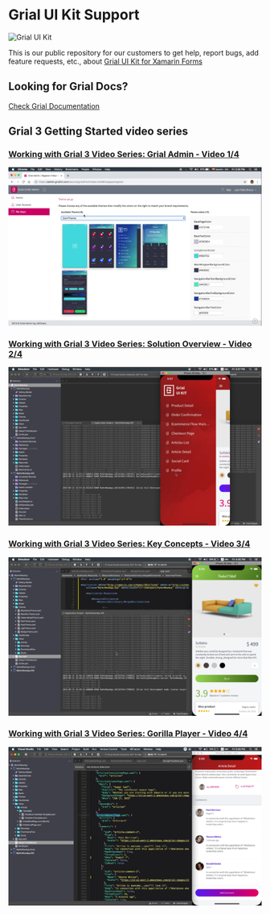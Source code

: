 # Grial UI Kit Support


![Grial UI Kit](http://grialkit.com/wp-content/uploads/2014/12/app_logo_2x.png)


This is our public repository for our customers to get help, report bugs, add feature requests, etc., about 
[Grial UI Kit for Xamarin Forms](http://grialkit.com?ref=git)

## Looking for Grial Docs?
[Check Grial Documentation](//docs.grialkit.com/)

<!--
## Grial 2 Getting Started video series

### [Working with Grial Video Series - Video 1](https://youtu.be/opo0OTAYl0U)
[![Working with Grial Video Series - Video 1](https://img.youtube.com/vi/opo0OTAYl0U/default.jpg)](https://youtu.be/opo0OTAYl0U)

### [Working with Grial Video Series - Video 2](https://youtu.be/E8Tp0EvSyng)
[![Working with Grial Video Series - Video 2](https://img.youtube.com/vi/E8Tp0EvSyng/default.jpg)](https://youtu.be/E8Tp0EvSyng)

### [Working with Grial Video Series - Video 3](https://youtu.be/7cHmG-eRRs0)
[![Working with Grial Video Series - Video 3](https://img.youtube.com/vi/7cHmG-eRRs0/default.jpg)](https://youtu.be/7cHmG-eRRs0)

### [Working with Grial Video Series - Video 4](https://youtu.be/SdNDgVUkE3U)
[![Working with Grial Video Series - Video 4](https://img.youtube.com/vi/SdNDgVUkE3U/default.jpg)](https://youtu.be/SdNDgVUkE3U)

### [Working with Grial Video Series - Video 5](https://youtu.be/qHPnd_7SDFw)
[![Working with Grial Video Series - Video 5](https://img.youtube.com/vi/qHPnd_7SDFw/default.jpg)](https://youtu.be/qHPnd_7SDFw)
-->

## Grial 3 Getting Started video series

### [Working with Grial 3 Video Series: Grial Admin - Video 1/4](https://youtu.be/MXcTWEZVc8w)
[![Working with Grial Video Series - Video 1](g3-video-01.png)](https://youtu.be/MXcTWEZVc8w)

### [Working with Grial 3 Video Series: Solution Overview - Video 2/4](https://youtu.be/pGqiSdDzj9Y)
[![Working with Grial 3 Video Series: Solution Overview - Video 2/4](g3-video-02.png)](https://youtu.be/pGqiSdDzj9Y)

### [Working with Grial 3 Video Series: Key Concepts - Video 3/4](https://youtu.be/VVffK64C57M)
[![Working with Grial 3 Video Series: Key Concepts - Video 3/4](g3-video-03.png)](https://youtu.be/VVffK64C57M)

### [Working with Grial 3 Video Series: Gorilla Player - Video 4/4](https://youtu.be/L3sLf1y2v_c)
[![Working with Grial 3 Video Series: Gorilla Player - Video 4/4](g3-video-04.png)](https://youtu.be/L3sLf1y2v_c)


<!--
{{!-- "https://i.ytimg.com/vi/opo0OTAYl0U/hqdefault.jpg?sqp=-oaymwEZCNACELwBSFXyq4qpAwsIARUAAIhCGAFwAQ==&rs=AOn4CLDp0OM-JGImfRvTOUdQOMp-khiPWg"  --}}
{{{ youTubeVideo2
"https://youtu.be/MXcTWEZVc8w" 
"g3-video-01.png"
"Working with Grial 3 Video Series: Grial Admin - Video 1/4" 
}}}<br>
[Working with Grial 3 Video Series: Grial Admin - Video 1/4](https://youtu.be/MXcTWEZVc8w)

{{{ youTubeVideo2
"https://youtu.be/pGqiSdDzj9Y" 
"g3-video-02.png" 
"Working with Grial 3 Video Series: Solution Overview - Video 2/4" 
}}}<br>
[Working with Grial 3 Video Series: Solution Overview - Video 2/4](https://youtu.be/pGqiSdDzj9Y)

{{{ youTubeVideo2
"https://youtu.be/VVffK64C57M" 
"g3-video-03.png" 
"Working with Grial 3 Video Series 03: Key Concepts - Video 3/4" 
}}}<br>
[Working with Grial 3 Video Series 03: Key Concepts - Video 3/4](https://youtu.be/VVffK64C57M)

{{{ youTubeVideo2
"https://youtu.be/L3sLf1y2v_c" 
"g3-video-04.png" 
"Working with Grial 3 Video Series: Gorilla Player - Video 4/4" 
}}}<br>
[Working with Grial 3 Video Series: Gorilla Player - Video 4/4](https://youtu.be/L3sLf1y2v_c)
-->
